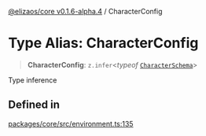 [@elizaos/core v0.1.6-alpha.4](../index.md) / CharacterConfig

# Type Alias: CharacterConfig

> **CharacterConfig**: `z.infer`\<_typeof_ [`CharacterSchema`](../variables/CharacterSchema.md)\>

Type inference

## Defined in

[packages/core/src/environment.ts:135](https://github.com/elizaos/eliza/blob/main/packages/core/src/environment.ts#L135)
